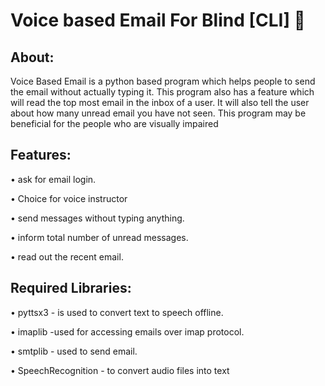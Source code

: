 # Voice based Email For Blind [CLI] 📧



## About:
Voice Based Email is a python based program which helps people to send the email without actually typing it. This program also has a feature which will read the top most email in the inbox of a user. It will also tell the user about how many unread email you have not seen. This program may be beneficial for the people who are visually impaired
## Features:
•	ask for email login.

•	Choice for voice instructor

•	send messages without typing anything.

•	inform total number of unread messages.

•	read out the recent email.

## Required Libraries:

• pyttsx3 - is used to convert text to speech offline.

• imaplib -used for accessing emails over imap protocol. 

• smtplib - used to send email.

• SpeechRecognition -  to convert audio files into text
